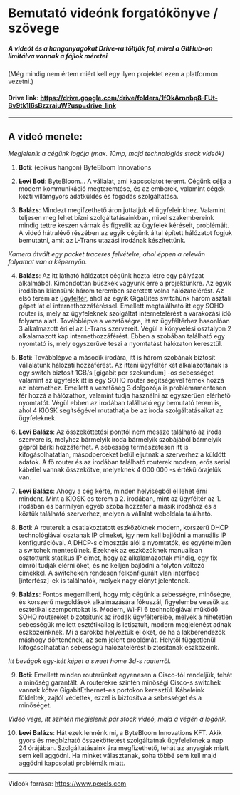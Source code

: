 # Bemutató videónk forgatókönyve / szövege

##### A videót és a hanganyagokat Drive-ra töltjük fel, mivel a GitHub-on limitálva vannak a fájlok méretei

(Még mindig nem értem miért kell egy ilyen projektet ezen a platformon vezetni.)

#### Drive link: https://drive.google.com/drive/folders/1fOkArnnbp8-FUt-Bv9tk1I6sBzzraiuW?usp=drive_link

<hr>

## A videó menete:

*Megjelenik a cégünk logója (max. 10mp, majd technológiás stock videók)*

1. **Boti**: (epikus hangon) ByteBloom Innovations 

2. **~~Levi~~ Boti**: ByteBloom... A vállalat, ami kapcsolatot teremt. Cégünk célja a modern kommunikáció megteremtése, és az emberek, valamint cégek közti villámgyors adatküldés és fogadás szolgáltatása.

3. **Balázs**: Mindezt megifzethető áron juttatjuk el ügyfeleinkhez. Valamint teljesen meg lehet bízni szolgáltatásainkban, mivel szakembereink mindig tettre készen várnak és figyelik az ügyfelek kéréseit, problémáit. A videó hátralévő részében az egyik cégünk által épített hálózatot fogjuk bemutatni, amit az L-Trans utazási irodának készítettünk.

*Kamera átvált egy packet traceres felvételre, ahol éppen a releván folyamat van a képernyőn.*

4. **Balázs**: Az itt látható hálózatot cégünk hozta létre egy pályázat alkalmából. Kimondottan büszkék vagyunk erre a projektünkre. Az egyik irodában kliensünk három teremben szeretett volna hálózatelérést. Az első terem az <u>ügyféltér</u>, ahol az egyik GigaBites switchünk három asztali gépet lát el internethozzáféréssel. Emellett megtalálható itt egy SOHO router is, mely az ügyfeleknek szolgáltat internetelérést a várakozási idő folyama alatt. Továbblépve a vezetőségre, itt az ügyféltérhez hasonlóan 3 alkalmazott éri el az L-Trans szervereit. Végül a könyvelési osztályon 2 alkalamazott kap internethozzáférést. Ebben a szobában található egy nyomtató is, mely egyszerűvé teszi a nyomtatást hálózaton keresztül.

5. **Boti**: Továbblépve a második irodára, itt is három szobának biztosít vállalatunk hálózati hozzáférést. Az itteni ügyféltér két alkalazottának is egy switch biztosít 1GB/s [gigabit per szekundum] -os sebességet, valamint az ügyfelek itt is egy SOHO router segítségével férnek hozzá az internethez. Emellett a vezetőség 3 dolgozója is problémamentesen fér hozzá a hálózathoz, valamint tudja használni az egyszerűen elérhető nyomtatót. Végül ebben az irodában található egy bemutató terem is, ahol 4 KIOSK segítségével mutathatja be az iroda szolgáltatásaikat az ügyfeleknek.

6. **~~Levi~~ Balázs**: Az összeköttetési ponttól nem messze található az iroda szervere is, melyhez bármelyik iroda bármelyik szobájából bármelyik gépről bárki hozzáférhet. A sebesség természetesen itt is kifogásolhatatlan, másodperceket belül eljutnak a szerverhez a küldött adatok. A fő router és az irodában található routerek modern, erős serial kábellel vannak összekötve, melyeknek 4 000 000 -s értékű órajelük van.

6. **~~Levi~~ Balázs**: Ahogy a cég kérte, minden helyiségből el lehet érni mindent. Mint a KIOSK-os terem a 2. irodában, mint az ügyféltér az 1. irodában és bármilyen egyéb szoba hozzáfér a másik irodához és a köztük található szerverhez, melyen a vállalat weboldala található.

7. **Boti**: A routerek a csatlakoztatott eszközöknek modern, korszerű DHCP technológiával osztanak IP címeket, így nem kell bajlódni a manuális IP konfigurációval. A DHCP-s címosztás alól a nyomtatók, és egyértelműen a switchek mentesülnek. Ezeknek az eszközöknek manuálisan osztottunk statikus IP címet, hogy az alkalamazottak mindig, egy fix címről tudják elérni őket, és ne kelljen bajlódni a folyton változó címekkel. A switcheken rendesen felkonfigurált vlan interface [interfész]-ek is találhatók, melyek nagy előnyt jelentenek.

8. **Balázs**: Fontos megemlíteni, hogy míg cégünk a sebességre, minőségre, és korszerű megoldások alkalmazására fókuszál, figyelembe vessük az esztétikai szempontokat is. Modern, Wi-Fi 6 technológiával működő SOHO routereket bizotsítunk az irodák ügyféltereibe, melyek a hihetetlen sebességük mellett esztétikailag is letisztult, modern megjelenést adnak eszközeinknek. Mi a sarokba helyeztük el őket, de ha a lakberendezők máshogy döntenének, az sem jelent problémát. Helytől függetlenül kifogásolhatatlan sebességű hálózatelérést biztosítanak eszközeink.

*Itt bevágok egy-két képet a sweet home 3d-s routerről.*

9. **Boti**: Emellett minden routerünket egyenesen a Cisco-tól rendeljük, tehát a minőség garantált. A routerekre szintén minőségi Cisco-s switchek vannak kötve GigabitEthernet-es portokon keresztül. Kábeleink földeltek, zajtól védettek, ezzel is biztosítva a sebességet és a minőséget.

*Videó vége, itt szintén megjelenik pár stock videó, majd a végén a logónk.*

10. **~~Levi~~ Balázs**: Hát ezek lennénk mi, a ByteBloom Innovations KFT. Akik gyors és megbízható összeköttetést szolgáltatnak ügyfeleiknek a nap 24 órájában. Szolgáltatásaink ára megfizethető, tehát az anyagiak miatt sem kell aggódni. Ha minket választanak, soha többé sem kell majd aggódni kapcsolati problémák miatt.

<hr>

Videók forrása: https://www.pexels.com